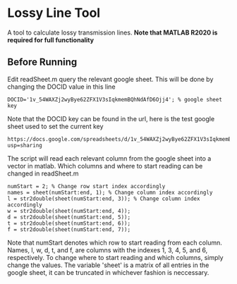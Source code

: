 # Lossy Line Tool

A tool to calculate lossy transmission lines.
**Note that MATLAB R2020 is required for full functionality**

## Before Running

Edit readSheet.m query the relevant google sheet. This will be done by changing the DOCID value in this line

```
DOCID='1v_54WAXZj2wyBye62ZFX1V3sIqkmemBQhNdAfD6Ojj4'; % google sheet key
```

Note that the DOCID key can be found in the url, here is the test google sheet used to set the current key

```
https://docs.google.com/spreadsheets/d/1v_54WAXZj2wyBye62ZFX1V3sIqkmemBQhNdAfD6Ojj4/edit?usp=sharing
```

The script will read each relevant column from the google sheet into a vector in matlab. Which columns and where to start reading can be changed in readSheet.m

```
numStart = 2; % Change row start index accordingly
names = sheet(numStart:end, 1); % Change column index accordingly
l = str2double(sheet(numStart:end, 3)); % Change column index accordingly
w = str2double(sheet(numStart:end, 4));
d = str2double(sheet(numStart:end, 5));
t = str2double(sheet(numStart:end, 6));
f = str2double(sheet(numStart:end, 7));
```

Note that numStart denotes which row to start reading from each column. Names, l, w, d, t, and f, are columns with the indexes 1, 3, 4, 5, and 6, respectively. To change where to start reading and which columns, simply change the values. The variable 'sheet' is a matrix of all entries in the google sheet, it can be truncated in whichever fashion is neccessary.
